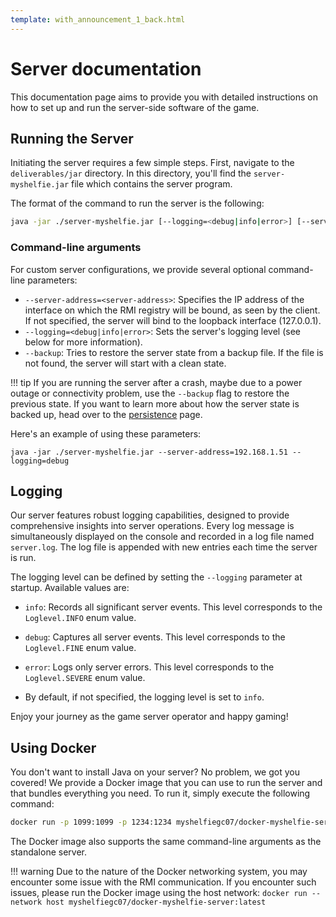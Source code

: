 ```yaml
---
template: with_announcement_1_back.html
---
```


# Server documentation

This documentation page aims to provide you with detailed instructions on how to set up and run the server-side software of the game.

## Running the Server

Initiating the server requires a few simple steps. First, navigate to the `deliverables/jar` directory. In this directory, you'll find the `server-myshelfie.jar` file which contains the server program.

The format of the command to run the server is the following:

```sh
java -jar ./server-myshelfie.jar [--logging=<debug|info|error>] [--server-address=<server-address>]
```

### Command-line arguments

For custom server configurations, we provide several optional command-line parameters:

- `--server-address=<server-address>`: Specifies the IP address of the interface on which the RMI registry will be bound, as seen by the client. If not specified, the server will bind to the loopback interface (127.0.0.1).
- `--logging=<debug|info|error>`: Sets the server's logging level (see below for more information).
- `--backup`: Tries to restore the server state from a backup file. If the file is not found, the server will start with a clean state.

!!! tip
    If you are running the server after a crash, maybe due to a power outage or connectivity problem, use the `--backup`
    flag to restore the previous state. If you want to learn more about how the server state is backed up, head over to the [persistence](../advanced-features/persistence/index.md) page.

Here's an example of using these parameters:

```console
java -jar ./server-myshelfie.jar --server-address=192.168.1.51 --logging=debug
```

## Logging

Our server features robust logging capabilities, designed to provide comprehensive insights into server operations.
Every log message is simultaneously displayed on the console and recorded in a log file named `server.log`.
The log file is appended with new entries each time the server is run.

The logging level can be defined by setting the `--logging` parameter at startup. Available values are:

- `info`: Records all significant server events. This level corresponds to the `Loglevel.INFO` enum value.
- `debug`: Captures all server events. This level corresponds to the `Loglevel.FINE` enum value.
- `error`: Logs only server errors. This level corresponds to the `Loglevel.SEVERE` enum value.

- By default, if not specified, the logging level is set to `info`.

Enjoy your journey as the game server operator and happy gaming!

## Using Docker

You don't want to install Java on your server? No problem, we got you covered!
We provide a Docker image that you can use to run the server and that bundles everything you need.
To run it, simply execute the following command:

```{.sh .copy-to-clipboard}
docker run -p 1099:1099 -p 1234:1234 myshelfiegc07/docker-myshelfie-server:latest
```

The Docker image also supports the same command-line arguments as the standalone server.

!!! warning
    Due to the nature of the Docker networking system, you may encounter some issue with the
    RMI communication. If you encounter such issues, please run the Docker image using the host
    network: `docker run --network host myshelfiegc07/docker-myshelfie-server:latest`